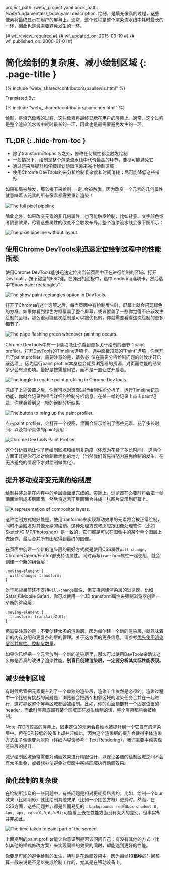 project_path: /web/_project.yaml
book_path: /web/fundamentals/_book.yaml
description: 绘制，是填充像素的过程，这些像素将最终显示在用户的屏幕上。通常，这个过程是整个渲染流水线中耗时最长的一环，因此也是最需要避免发生的一环。

{# wf_review_required #}
{# wf_updated_on: 2015-03-19 #}
{# wf_published_on: 2000-01-01 #}

# 简化绘制的复杂度、减小绘制区域 {: .page-title }

{% include "web/_shared/contributors/paullewis.html" %}


Translated By: 

{% include "web/_shared/contributors/samchen.html" %}


绘制，是填充像素的过程，这些像素将最终显示在用户的屏幕上。通常，这个过程是整个渲染流水线中耗时最长的一环，因此也是最需要避免发生的一环。

## TL;DR {: .hide-from-toc }
- 除了transform和opacity之外，修改任何属性都会触发绘制
- 一般情况下，绘制是整个渲染流水线中代价最高的环节，要尽可能避免它
- 通过渲染层提升和仔细规划动画渲染来减小绘制区域
- 使用Chrome DevTools的来分析绘制复杂度和时间消耗；尽可能降低这些指标


如果布局被触发，那么接下来绘制_一定_会被触发。因为改变一个元素的几何属性就意味着该元素的所有像素都需要重新渲染！

<img src="images/simplify-paint-complexity-and-reduce-paint-areas/frame.jpg"  alt="The full pixel pipeline.">

除此之外，如果改变元素的非几何属性，也可能触发绘制，比如背景、文字颜色或者阴影效果，尽管这些属性的改变不会触发布局。整个渲染流水线会像下图所示：

<img src="images/simplify-paint-complexity-and-reduce-paint-areas/frame-no-layout.jpg"  alt="The pixel pipeline without layout.">

## 使用Chrome DevTools来迅速定位绘制过程中的性能瓶颈

使用Chrome DevTools能够迅速定位出当前页面中正在进行绘制的区域。打开DevTools，按下键盘的ESC键。在弹出的面板中，选中rendering选项卡，然后选中“Show paint rectangles”：

<img src="images/simplify-paint-complexity-and-reduce-paint-areas/show-paint-rectangles.jpg"  alt="The show paint rectangles option in DevTools.">

打开了Chrome的这个选项之后，每当页面中有绘制发生时，屏幕上就会闪现绿色的方框。如果你看到绿色方框覆盖了整个屏幕，或者覆盖了一些你觉得不应该发生绘制的区域，那么很可能这次绘制是可以被优化的，你就需要看看这次绘制的更多细节了。

<img src="images/simplify-paint-complexity-and-reduce-paint-areas/show-paint-rectangles-green.jpg"  alt="The page flashing green whenever painting occurs.">

Chrome DevTools中有一个选项能让你看到更多关于绘制的细节：paint profiler。打开DevTools的Timeline选项卡，选中面板顶部的“Paint”选项，你就开启了paint profiler。需要注意的是，请务必_仅在需要分析绘制问题的时候才开启该选项_。因为运行paint profiler本身也会耗费浏览器的资源，对页面性能的结果多少会有点影响。最好是按需启用它，而不是一直让它开启着。

<img src="images/simplify-paint-complexity-and-reduce-paint-areas/paint-profiler-toggle.jpg"  alt="The toggle to enable paint profiling in Chrome DevTools.">

完成了上述设置之后，你就可以对页面进行绘制性能分析了。运行Timeline记录功能，你就会记录到相当详细的绘制分析信息。在某一帧的记录上点击paint记录，你就会看到这一帧的绘制分析结果：

<img src="images/simplify-paint-complexity-and-reduce-paint-areas/paint-profiler-button.jpg"  alt="The button to bring up the paint profiler.">

点击paint profiler，会打开一个视图，里面会显示绘制了哪些元素、花了多长时间、以及每个具体的paint调用：

<img src="images/simplify-paint-complexity-and-reduce-paint-areas/paint-profiler.jpg"  alt="Chrome DevTools Paint Profiler.">

这个分析器能让你了解绘制区域和绘制复杂度（体现为花费了多长时间），这两个方面正好是你可以对绘制做优化的地方（当然我们首先得努力避免绘制的发生，在无法避免的情况下才对绘制做优化）。

## 提升移动或渐变元素的绘制层

绘制并非总是在内存中的单层画面里完成的。实际上，浏览器在必要时将会把一帧画面绘制成多层画面，然后将这若干层画面合并成一张图片显示到屏幕上。

<img src="images/simplify-paint-complexity-and-reduce-paint-areas/layers.jpg"  alt="A representation of compositor layers.">

这种绘制方式的好处是，使用tranforms来实现移动效果的元素将会被正常绘制，同时不会触发对其他元素的绘制。这种处理方式和思想跟图像处理软件（比如Sketch/GIMP/Photoshop）是一致的，它们都是可以在图像中的某个单个图层上做操作，最后合并所有图层得到最终的图像。

在页面中创建一个新的渲染层的最好方式就是使用CSS属性`will-change`，Chrome/Opera/Firefox都支持该属性。同时再与`transform`属性一起使用，就会创建一个新的组合层：


    .moving-element {
      will-change: transform;
    }
    

对于那些目前还不支持`will-change`属性、但支持创建渲染层的浏览器，比如Safari和Mobile Safari，你可以使用一个3D transform属性来强制浏览器创建一个新的渲染层：


    .moving-element {
      transform: translateZ(0);
    }
    

但需要注意的是：不要创建太多的渲染层。因为每创建一个新的渲染层，就意味着新的内存分配和更复杂的层的管理。关于这方面的更多信息，请参考[优先使用渲染层合并属性、控制层数量](stick-to-compositor-only-properties-and-manage-layer-count)。

如果你已经把一个元素放到一个新的渲染层里，那么可以使用DevTools来确认这么做是否真的改进了渲染性能。**别盲目创建渲染层，一定要分析其实际性能表现**。

## 减少绘制区域

有时候尽管把元素提升到了一个单独的渲染层，渲染工作依然是必须的。渲染过程中一个比较有挑战的问题是，浏览器会把两个相邻区域的渲染任务合并在一起进行，这将导致整个屏幕区域都会被绘制。比如，你的页面顶部有一个固定位置的header，而此时屏幕底部有某个区域正在发生绘制的话，整个屏幕都将会被绘制。

Note: 在DPI较高的屏幕上，固定定位的元素会自动地被提升到一个它自有的渲染层中。但在DPI较低的设备上却并非如此，因为这个渲染层的提升会使得字体渲染方式由子像素变为灰阶（详细内容请参考：[Text Rendering](http://www.html5rocks.com/en/tutorials/internals/antialiasing-101/?redirect_from_locale=zh#toc-text-rendering)），我们需要手动实现渲染层的提升。

减少绘制区域通常需要对动画效果进行精密设计，以保证各自的绘制区域之间不会有太多重叠，或者想办法避免对页面中某些区域执行动画效果。

## 简化绘制的复杂度
在绘制所涉及的一些问题中，有些问题是相对更耗费昂贵的。比如，绘制一个blur效果（比如阴影）就比绘制其他效果（比如一个红色方框）更费时。然而，在CSS方面，这些问题并非都是显而易见的：`background: red`和`box-shadow: 0, 4px, 4px, rgba(0,0,0,0.5);`可能看上去在性能方面没有太大的差别，但事实却并非如此。

<img src="images/simplify-paint-complexity-and-reduce-paint-areas/profiler-chart.jpg"  alt="The time taken to paint part of the screen.">

上面提到的paint profiler能让你意识到是否该问问自己：有没有其他的方式（比如其他的样式修改方案）来实现同样的效果的同时，却能达到更好的性能。

你要尽可能的避免绘制的发生，特别是在动画效果中。因为每帧**10毫秒**的时间预算一般来说是不足以完成绘制工作的，尤其是在移动设备上。


